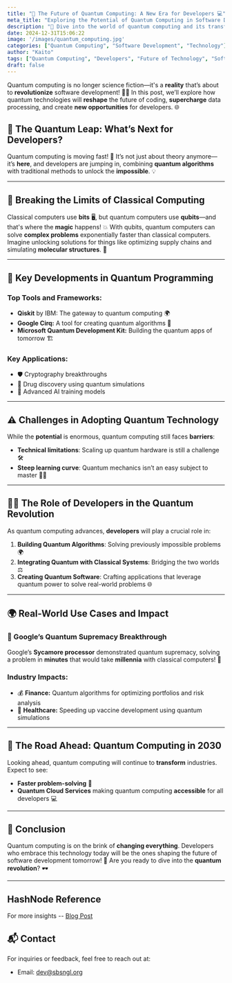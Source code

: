 ```yaml
---
title: "🚀 The Future of Quantum Computing: A New Era for Developers 💻"
meta_title: "Exploring the Potential of Quantum Computing in Software Development"
description: "🌟 Dive into the world of quantum computing and its transformative impact on software development! Let's discover how this cutting-edge tech is shaping the future. 🤖"
date: 2024-12-31T15:06:22
image: '/images/quantum_computing.jpg'
categories: ["Quantum Computing", "Software Development", "Technology"]
author: "Kaito"
tags: ["Quantum Computing", "Developers", "Future of Technology", "Software Engineering"]
draft: false
---
```


Quantum computing is no longer science fiction—it's a **reality** that’s about to **revolutionize** software development! 🧠✨ In this post, we’ll explore how quantum technologies will **reshape** the future of coding, **supercharge** data processing, and create **new opportunities** for developers. 🌐

## 🌟 The Quantum Leap: What’s Next for Developers?

Quantum computing is moving fast! 🚀 It’s not just about theory anymore—it’s **here**, and developers are jumping in, combining **quantum algorithms** with traditional methods to unlock the **impossible**. 💡

---

## 🧩 Breaking the Limits of Classical Computing

Classical computers use **bits** 🖥️, but quantum computers use **qubits**—and that's where the **magic** happens! 💥 With qubits, quantum computers can solve **complex problems** exponentially faster than classical computers. Imagine unlocking solutions for things like optimizing supply chains and simulating **molecular structures**. 🔬

---

## 🔧 Key Developments in Quantum Programming

### Top Tools and Frameworks:
- **Qiskit** by IBM: The gateway to quantum computing 🌍
- **Google Cirq:** A tool for creating quantum algorithms 🔄
- **Microsoft Quantum Development Kit:** Building the quantum apps of tomorrow 🏗️

### Key Applications:
- 🛡️ Cryptography breakthroughs
- 🧬 Drug discovery using quantum simulations
- 🤖 Advanced AI training models

---

## ⚠️ Challenges in Adopting Quantum Technology

While the **potential** is enormous, quantum computing still faces **barriers**:
- **Technical limitations**: Scaling up quantum hardware is still a challenge 🛠️
- **Steep learning curve**: Quantum mechanics isn’t an easy subject to master 🧑‍🏫

---

## 👩‍💻 The Role of Developers in the Quantum Revolution

As quantum computing advances, **developers** will play a crucial role in:
1. **Building Quantum Algorithms**: Solving previously impossible problems 🌍
2. **Integrating Quantum with Classical Systems**: Bridging the two worlds ⚖️
3. **Creating Quantum Software**: Crafting applications that leverage quantum power to solve real-world problems 🌐

---

## 🌍 Real-World Use Cases and Impact

### 🌟 Google’s Quantum Supremacy Breakthrough
Google’s **Sycamore processor** demonstrated quantum supremacy, solving a problem in **minutes** that would take **millennia** with classical computers! 🤯

### Industry Impacts:
- 💰 **Finance:** Quantum algorithms for optimizing portfolios and risk analysis
- 🏥 **Healthcare:** Speeding up vaccine development using quantum simulations

---

## 🔮 The Road Ahead: Quantum Computing in 2030

Looking ahead, quantum computing will continue to **transform** industries. Expect to see:
- **Faster problem-solving** 🧠
- **Quantum Cloud Services** making quantum computing **accessible** for all developers 💻

---

## 🏁 Conclusion

Quantum computing is on the brink of **changing everything**. Developers who embrace this technology today will be the ones shaping the future of software development tomorrow! 🌟 Are you ready to dive into the **quantum revolution**? 🕶️

---

## HashNode Reference
For more insights -- [Blog Post](https://future-of-quantum-computing.hashnode.dev/the-future-of-quantum-computing-a-new-era-for-developers)

## 📬 Contact
For inquiries or feedback, feel free to reach out at:
- Email: dev@sbsngl.org
